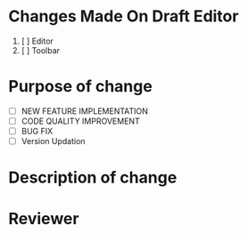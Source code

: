 # Changes Made On Draft Editor

1.  [ ] Editor
2.  [ ] Toolbar

# Purpose of change

-   [ ] NEW FEATURE IMPLEMENTATION
-   [ ] CODE QUALITY IMPROVEMENT
-   [ ] BUG FIX
-   [ ] Version Updation

# Description of change

<!-- Use '@' to mention the reviewer -->
# Reviewer
